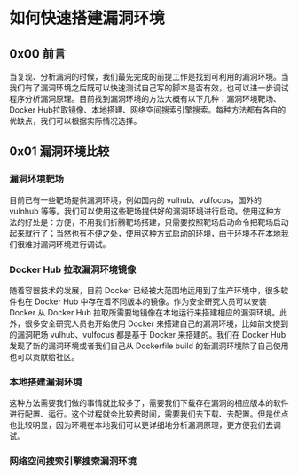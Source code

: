 # 如何快速搭建漏洞环境

## 0x00 前言

当复现、分析漏洞的时候，我们最先完成的前提工作是找到可利用的漏洞环境。当我们有了漏洞环境之后既可以快速测试自己写的脚本是否有效，也可以进一步调试程序分析漏洞原理。目前找到漏洞环境的方法大概有以下几种：漏洞环境靶场、Docker Hub拉取镜像、本地搭建、网络空间搜索引擎搜索。每种方法都有各自的优缺点，我们可以根据实际情况选择。

## 0x01 漏洞环境比较

### 漏洞环境靶场

目前已有一些靶场提供漏洞环境，例如国内的 vulhub、vulfocus，国外的 vulnhub 等等。我们可以使用这些靶场提供好的漏洞环境进行启动。使用这种方法的好处是：方便，不用我们折腾靶场搭建，只需要按照靶场启动命令把靶场启动起来就行了；当然也有不便之处，使用这种方式启动的环境，由于环境不在本地我们很难对漏洞环境进行调试。

### Docker Hub 拉取漏洞环境镜像

随着容器技术的发展，目前 Docker 已经被大范围地运用到了生产环境中，很多软件也在 Docker Hub 中存在着不同版本的镜像。作为安全研究人员可以安装 Docker 从 Docker Hub 拉取所需要地镜像在本地运行来搭建相应的漏洞环境。此外，很多安全研究人员也开始使用 Docker 来搭建自己的漏洞环境，比如前文提到的漏洞靶场 vulhub、vulfocus 都是基于 Docker 来搭建的。我们在 Docker Hub 发现了新的漏洞环境或者我们自己从 Dockerfile build 的新漏洞环境除了自己使用也可以贡献给社区。

### 本地搭建漏洞环境

这种方法需要我们做的事情就比较多了，需要我们下载存在漏洞的相应版本的软件进行配置、运行。这个过程就会比较费时间，需要我们去下载、去配置。但是优点也比较明显，因为环境在本地我们可以更详细地分析漏洞原理，更方便我们去调试。

### 网络空间搜索引擎搜索漏洞环境